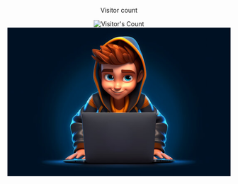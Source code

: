 <div align="center"> 
  <p>Visitor count</p>
  <img src="https://profile-counter.glitch.me/{USERNAME}/count.svg" alt="Visitor's Count" />
</div>
<div align="center">
  <img src="https://github.com/Shah-ikbal/Shah-Ikbal/blob/main/banner.jpg" alt="Banner of a developer sitting in front of a desk">
</div>

